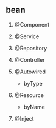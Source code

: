 ## bean

1. @Component

2. @Service

3. @Repository

4. @Controller

5. @Autowired

   - byType

6. @Resource

   - byName

7. @Inject
